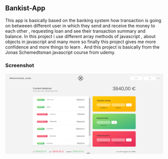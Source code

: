 ## Bankist-App

This app is basically based on the banking system how transaction is going on betweeen different user in which they send and receive the money to each other , requesting loan and see their transaction summary and balance.
In this project i use different array methods of javascript , about objects in javascript and many more so finally this project gives me more confidence and more things to learn .
And this project is basically from the Jonas Schemedtsman javascript course from udemy.

### Screenshot
![Screenshot](projectScreenshot/bankist.png)

